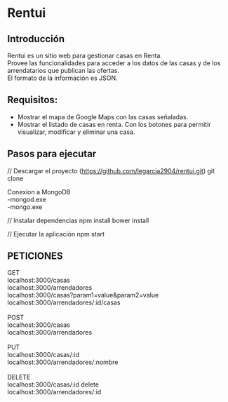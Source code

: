 # Rentui

## Introducción

Rentui es un sitio web para gestionar casas en Renta. <br>
Provee las funcionalidades para acceder a los datos de las casas y de los arrendatarios que publican las ofertas.<br>
El formato de la información es JSON.<br>

## Requisitos:
- Mostrar el mapa de Google Maps con las casas señaladas.
- Mostrar el listado de casas en renta. Con los botones para permitir visualizar, modificar y eliminar una casa.


## Pasos para ejecutar

// Descargar el proyecto (https://github.com/legarcia2904/rentui.git)
git clone 

Conexion a MongoDB<br>
-mongod.exe<br>
-mongo.exe<br>

// Instalar dependencias
npm install
bower install

// Ejecutar la aplicación
npm start

## PETICIONES
GET<br>
localhost:3000/casas  <br>
localhost:3000/arrendadores <br>
localhost:3000/casas?param1=value&param2=value<br>
localhost:3000/arrendadores/:id/casas <br><br>
POST<br>
localhost:3000/casas   <br>
localhost:3000/arrendadores<br><br>
PUT<br>
localhost:3000/casas/:id <br>
localhost:3000/arrendadores/:nombre<br><br>
DELETE<br>
localhost:3000/casas/:id  delete<br>
localhost:3000/arrendadores/:id 
